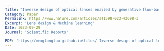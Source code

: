 ```yaml
---
Title: "Inverse design of optical lenses enabled by generative flow-based invertible neural networks"
Category: Paper
Permalink: https://www.nature.com/articles/s41598-023-43698-3
Excerpt: 'Lens design & Machine learning'
Date: 2023-09-29
Journal: 'Scientific Reports'

PDF: 'https://menglongluo.github.io/files/ Inverse design of optical lenses enabled by generative flow-based invertible neural networks.pdf'
---
```


